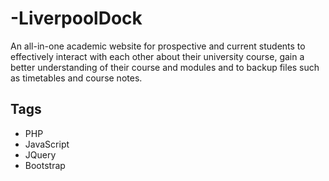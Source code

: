 # -LiverpoolDock
An all-in-one academic website for prospective and current students to effectively interact with each other about their university course, gain a better understanding of their course and modules and to backup files such as timetables and course notes.
## Tags
- PHP
- JavaScript
- JQuery
- Bootstrap
